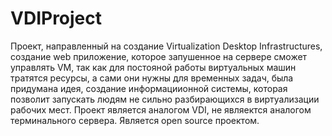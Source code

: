 # VDIProject
Проект, направленный на создание Virtualization Desktop Infrastructures, создание web приложение, которое запушенное на сервере сможет управлять VM, так как для постояной работы виртуальных машин тратятся ресурсы, а сами они нужны для временных задач, была придумана идея, создание информациионной системы, которая позволит запускать людям не сильно разбирающихся в виртуализации рабочих мест. Проект является аналогом VDI, не являектся аналогом терминального сервера. Является open source проектом. 
